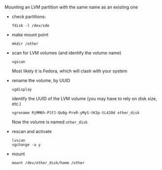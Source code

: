Mounting an LVM partition with the same name as an existing one

* check partitions:

  ```
  fdisk -l /dev/sde
  ```

* make mount point

  ```
  mkdir /other
  ```

* scan for LVM volumes (and identify the volume name)

  ```
  vgscan
  ```

  Most likely it is Fedora, which will clash with your system

* rename the volume, by UUID

  ```
  vgdisplay
  ```

  identify the UUID of the LVM volume (you may have to rely on disk size, etc.)

  ```
  vgrename RjMM6h-PlFJ-Qo0g-PreR-yMyS-tK3p-tL420d other_disk
  ```

  Now the volume is named `other_disk`

* rescan and activate

  ```
  lvscan
  vgchange -a y
  ```

* mount

  ```
  mount /dev/other_disk/home /other
  ```